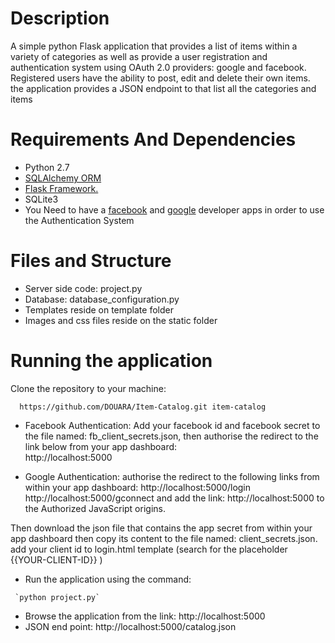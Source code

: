 # Description

A simple python Flask application that provides a list of items within a variety of categories as well as provide a user registration and authentication system using OAuth 2.0 providers: google and facebook. 
Registered users have the ability to post, edit and delete their own items.
the application provides a JSON endpoint to that list all the categories and items


# Requirements And Dependencies

- Python 2.7 
- [SQLAlchemy ORM](http://docs.sqlalchemy.org/en/latest/intro.html)
- [Flask Framework.](http://flask.pocoo.org/docs/1.0/installation/)
- SQLite3
- You Need to have a [facebook](https://developers.facebook.com/docs/apps/register/) and [google](https://console.developers.google.com/flows/enableapi?apiid=fitness) developer apps in order to use the Authentication System

# Files and Structure
- Server side code: project.py
- Database: database_configuration.py
- Templates reside on template folder
- Images and css files reside on the static folder 

# Running the application 
Clone the repository to your machine: 
```
  https://github.com/DOUARA/Item-Catalog.git item-catalog
```
- Facebook Authentication: Add your facebook id and facebook secret to the file named: fb_client_secrets.json, then authorise the redirect to the link below from your app dashboard:  
           http://localhost:5000

 - Google Authentication: authorise the redirect to the following links from within your app dashboard: 
           http://localhost:5000/login
           http://localhost:5000/gconnect
and add the link:    http://localhost:5000 to  the Authorized JavaScript origins.

Then download the json file that contains the app secret from within your app dashboard then copy its content to the file named: client_secrets.json. 
add your client id to login.html template (search for the placeholder {{YOUR-CLIENT-ID}} )

- Run the application using the command: 
```
 `python project.py` 
```
- Browse the application from the link: http://localhost:5000 
- JSON end point: http://localhost:5000/catalog.json 
